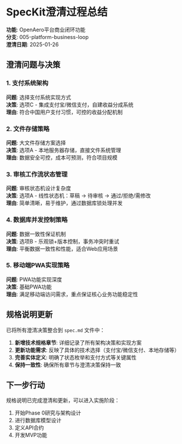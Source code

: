 # SpecKit澄清过程总结

**功能**: OpenAero平台商业闭环功能  
**分支**: 005-platform-business-loop  
**澄清日期**: 2025-01-26  

## 澄清问题与决策

### 1. 支付系统架构
**问题**: 选择支付系统实现方式  
**决策**: 选项C - 集成支付宝/微信支付，自建收益分成系统  
**理由**: 符合中国用户支付习惯，可控的收益分配机制  

### 2. 文件存储策略  
**问题**: 大文件存储方案选择  
**决策**: 选项A - 本地服务器存储，直接文件系统管理  
**理由**: 数据安全可控，成本可预测，符合项目规模  

### 3. 审核工作流状态管理
**问题**: 审核状态机设计复杂度  
**决策**: 选项A - 线性状态机：草稿 → 待审核 → 通过/拒绝/需修改  
**理由**: 简单清晰，易于维护，通过数据库锁处理并发  

### 4. 数据库并发控制策略
**问题**: 数据一致性保证机制  
**决策**: 选项B - 乐观锁+版本控制，事务冲突时重试  
**理由**: 平衡数据一致性和性能，适合Web应用场景  

### 5. 移动端PWA实现策略
**问题**: PWA功能实现深度  
**决策**: 基础PWA功能  
**理由**: 满足移动端访问需求，重点保证核心业务功能稳定性  

## 规格说明更新

已将所有澄清决策整合到 `spec.md` 文件中：

1. **新增技术规格章节**: 详细记录了所有架构决策和实现方案
2. **更新功能需求**: 反映了具体的技术选择（支付宝/微信支付、本地存储等）
3. **完善实体定义**: 明确了状态枚举和支付方式等关键属性
4. **保持一致性**: 确保所有章节与澄清决策保持一致

## 下一步行动

规格说明已完成澄清和更新，可以进入实施阶段：
1. 开始Phase 0研究与架构设计
2. 进行数据库模型设计
3. 定义API合约
4. 开发MVP功能